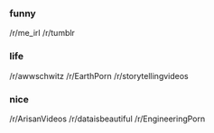 ### funny
/r/me\_irl
/r/tumblr

### life
/r/awwschwitz
/r/EarthPorn
/r/storytellingvideos

### nice
/r/ArisanVideos
/r/dataisbeautiful
/r/EngineeringPorn
